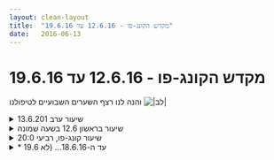 ```yaml
---
layout: clean-layout
title:  "מקדש הקונג-פו - 12.6.16 עד 19.6.16"
date:   2016-06-13
---
```

# מקדש הקונג-פו - 12.6.16 עד 19.6.16 
והנה לנו רצף השערים השבועיים לטיפולנו <img src="http://www.timg.co.il/tapuzForum/images/Emo23.gif" alt="|לב|">

<details>
                    <summary>שיעור ערב 13.6.201</summary>
                    שיעור נפלא כיפי נהדר מקדם משוחרר נפלא<br> <br> 7 המטרות<br> במרחבים שונים העיר<br> עם ריב<br> <br> כמה כיףףףףףףףףףףףףףףףףףףףףףף<br> <br> עד 23:45!
                  </details><details>
                    <summary>שיעור בראשון 12.6 בשעה שמונה</summary>
                    השיעור הרגיל בוטל ובמקומו הוצע אתגר, להעביר לעצמי שיעור בשעה ומיקום שאני קובע. כבר הייתי קרוב לנקודת מפגש כשראיתי את השינוי, והחלטתי לקחת על עצמי את האתגר.<br> היה לי שיעור טוב. התחיל ב20:00, נמשך קצת יותר משעה וחצי. כלל מעברים בין כמה מקומות, עבודה על חבטות, שיווי משקל על מתקנים, קצת גמישות, הנאה מיופי ועוד...<br> למדתי הרבה... גמישות מחשבתית, זרימה, רמה גבוהה של הקשבה לעצמי, הצבת כוונה בלי להתקבע, תרגול מדוייק ואפקטיבי, התמצאות בסביבה...
                  </details><details>
                    <summary>שיעור קונג-פו, רביעי 20:0</summary>
                    הגעתי כשאני קצת לא מרגיש טוב. ראיתי בזה כחלק מהשיעור שלי וההתייחסות שלי לזה הייתה טובה ומועילה יותר מבעבר.<br>  <br> לרגעים, חוויתי אותי ואת כל הנוכחים בשיעור כתלמידים במסלול אחד של לימודי קונג-פו כשאני מטשטש את הגבולות של החלוקה לפרקים.&nbsp;&nbsp;ההסתכלות הזו הייתה נעימה ומחדשת.<br>  <br> ביחד עם אוהד, כל אחד בתורו התחיל במשפט והמשיך אותו כרצונו:<br> &quot;לימדו אותי ש...&quot;, &quot;אני מאמין ש...&quot;, &quot;אני רוצה...&quot;<br> אחת ההנחיות שקבלנו היא שהמשפט לא ישתלט עלינו או על התודעה שלנו&nbsp;&nbsp;אלא אנחנו בו. זה היה תרגול נהדר!<br>  <br> בין לבין, עברתי כל מני תרגולים מעולים הקשורים לחושים שלי ולהנאה מהם. ככל שעבר הזמן עמקתי בזה יותר ויותר.<br>  <br> בהמשך, ניהלתי שיחה מועילה עם אוהד<br>  <br> לקראת תום השיעור שלי חוויתי את עצמי כבוגר הפרק השני<br> <br> תודה!<br>
                  </details><details>
                    <summary>* עד ה-18.6.16... (לא 19.6</summary>
                    
                  </details><a href="javascript:history.back()">בית</a>
